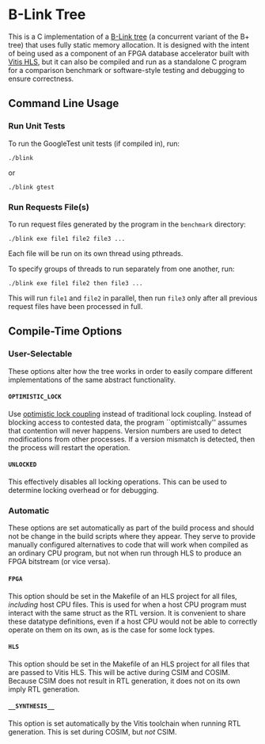B-Link Tree
===========

This is a C implementation of a [B-Link tree][1] (a concurrent variant of the
B+ tree) that uses fully static memory allocation. It is designed with the
intent of being used as a component of an FPGA database accelerator built with
[Vitis HLS][2], but it can also be compiled and run as a standalone C program
for a comparison benchmark or software-style testing and debugging to ensure
correctness.


Command Line Usage
------------------

### Run Unit Tests
To run the GoogleTest unit tests (if compiled in), run:

```shell
./blink
```

or

```shell
./blink gtest
```


### Run Requests File(s)

To run request files generated by the program in the `benchmark` directory:

```shell
./blink exe file1 file2 file3 ...
```

Each file will be run on its own thread using pthreads.

To specify groups of threads to run separately from one another, run:

```shell
./blink exe file1 file2 then file3 ...
```

This will run `file1` and `file2` in parallel, then run `file3` only after all previous request files have been processed in full.


Compile-Time Options
--------------------

### User-Selectable
These options alter how the tree works in order to easily compare different
implementations of the same abstract functionality.

#### `OPTIMISTIC_LOCK`
Use [optimistic lock coupling][3] instead of traditional lock coupling. Instead
of blocking access to contested data, the program ``optimistcally'' assumes that
contention will never happens. Version numbers are used to detect modifications
from other processes. If a version mismatch is detected, then the process will
restart the operation.

#### `UNLOCKED`
This effectively disables all locking operations. This can be used to determine
locking overhead or for debugging.


### Automatic
These options are set automatically as part of the build process and should not
be change in the build scripts where they appear. They serve to provide manually
configured alternatives to code that will work when compiled as an ordinary CPU
program, but not when run through HLS to produce an FPGA bitstream (or vice
versa).

#### `FPGA`
This option should be set in the Makefile of an HLS project for all files,
_including_ host CPU files. This is used for when a host CPU program must
interact with the same struct as the RTL version. It is convenient to share
these datatype definitions, even if a host CPU would not be able to correctly
operate on them on its own, as is the case for some lock types.

#### `HLS`
This option should be set in the Makefile of an HLS project for all files that
are passed to Vitis HLS. This will be active during CSIM and COSIM. Because CSIM
does not result in RTL generation, it does not on its own imply RTL generation.

#### `__SYNTHESIS__`
This option is set automatically by the Vitis toolchain when running RTL
generation. This is set during COSIM, but _not_ CSIM.

[1]: https://doi.org/10.1145/319628.319663
[2]: https://www.amd.com/en/products/software/adaptive-socs-and-fpgas/vitis/vitis-hls.html
[3]: https://doi.org/10.1145/2933349.2933352
